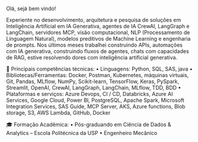 Olá, sejá bem vindo!

Experiente no desenvolvimento, arquitetura e pesquisa de soluções em Inteligência Artificial em IA Generativa, agentes de IA CrewAI, LangGraph e LangChain, servidores MCP, visão computacional, NLP (Processamento de Linguagem Natural), modelos preditivos de Machine Learning e engenharia de prompts. Nos últimos meses trabalhei construindo APIs, automações com IA generativa, construindo fluxos de agentes, chats com capacidades de RAG, estive resolvendo dores com inteligência artificial generativa.

📌 Principais competências técnicas:
 • Linguagens: Python, SQL, SAS, java
 • Bibliotecas/Ferramentas: Docker, Postman, Kubernetes, máquinas virtuais, Git, Pandas, MLflow, NumPy, Scikit-learn, TensorFlow, Keras, PySpark, Streamlit, OpenAI, CrewAI, LangGraph, LangChain, MLflow, TDD, BDD
 • Plataformas e serviços: Azure Devops, CI / CD, Databricks, Azure AI Services, Google Cloud, Power BI, PostgreSQL, Apache Spark, Microsoft Integration Services, SAS Guide, MCP Server, AKS, Azure functions, Blob storage, S3, AWS Lambda, GitHub, Docker

🎓 Formação Acadêmica:
 • Pós-graduando em Ciência de Dados & Analytics – Escola Politécnica da USP
 • Engenheiro Mecânico
